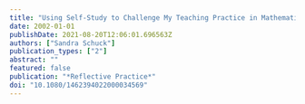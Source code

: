 ```yaml
---
title: "Using Self-Study to Challenge My Teaching Practice in Mathematics Education"
date: 2002-01-01
publishDate: 2021-08-20T12:06:01.696563Z
authors: ["Sandra Schuck"]
publication_types: ["2"]
abstract: ""
featured: false
publication: "*Reflective Practice*"
doi: "10.1080/1462394022000034569"
---
```


